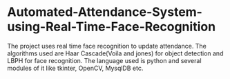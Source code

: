 # Automated-Attendance-System-using-Real-Time-Face-Recognition
The project uses real time face recognition to update attendance. The algorithms used are Haar Cascade(Voila and jones) for object detection and LBPH for face recognition. The language used is python and several modules of it like tkinter, OpenCV, MysqlDB etc.
